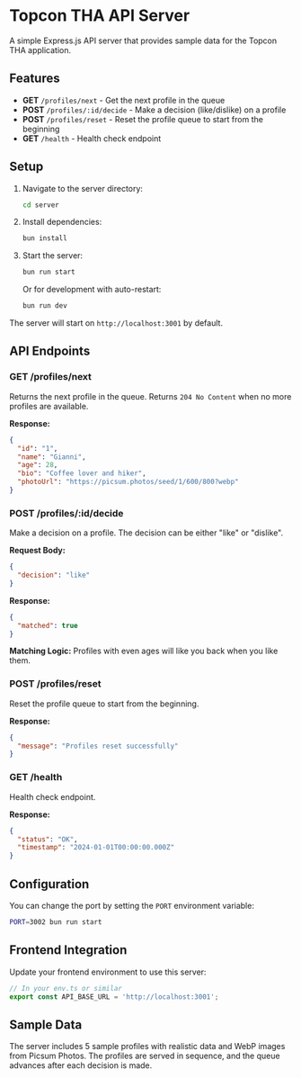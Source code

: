 # Topcon THA API Server

A simple Express.js API server that provides sample data for the Topcon THA application.

## Features

- **GET** `/profiles/next` - Get the next profile in the queue
- **POST** `/profiles/:id/decide` - Make a decision (like/dislike) on a profile
- **POST** `/profiles/reset` - Reset the profile queue to start from the beginning
- **GET** `/health` - Health check endpoint

## Setup

1. Navigate to the server directory:
   ```bash
   cd server
   ```

2. Install dependencies:
   ```bash
   bun install
   ```

3. Start the server:
   ```bash
   bun run start
   ```

   Or for development with auto-restart:
   ```bash
   bun run dev
   ```

The server will start on `http://localhost:3001` by default.

## API Endpoints

### GET /profiles/next
Returns the next profile in the queue. Returns `204 No Content` when no more profiles are available.

**Response:**
```json
{
  "id": "1",
  "name": "Gianni",
  "age": 28,
  "bio": "Coffee lover and hiker",
  "photoUrl": "https://picsum.photos/seed/1/600/800?webp"
}
```

### POST /profiles/:id/decide
Make a decision on a profile. The decision can be either "like" or "dislike".

**Request Body:**
```json
{
  "decision": "like"
}
```

**Response:**
```json
{
  "matched": true
}
```

**Matching Logic:** Profiles with even ages will like you back when you like them.

### POST /profiles/reset
Reset the profile queue to start from the beginning.

**Response:**
```json
{
  "message": "Profiles reset successfully"
}
```

### GET /health
Health check endpoint.

**Response:**
```json
{
  "status": "OK",
  "timestamp": "2024-01-01T00:00:00.000Z"
}
```

## Configuration

You can change the port by setting the `PORT` environment variable:

```bash
PORT=3002 bun run start
```

## Frontend Integration

Update your frontend environment to use this server:

```typescript
// In your env.ts or similar
export const API_BASE_URL = 'http://localhost:3001';
```

## Sample Data

The server includes 5 sample profiles with realistic data and WebP images from Picsum Photos. The profiles are served in sequence, and the queue advances after each decision is made.
